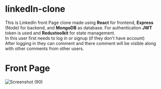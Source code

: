 # linkedIn-clone

This is LinkedIn front Page clone made using **React** for frontend, **Express** (Node) for backend, and **MongoDB** as database. For authentication **JWT** token is used
and **Reduxtoolkit** for state management. \
In this user first needs to log in or signup (if they don't have account) \
After logging in they can comment and there comment will be visible along with other comments from other users.

# Front Page

![Screenshot (90)](https://user-images.githubusercontent.com/85934441/160593176-f8ca240d-73a0-4aed-a354-83903acd4dc6.png)
